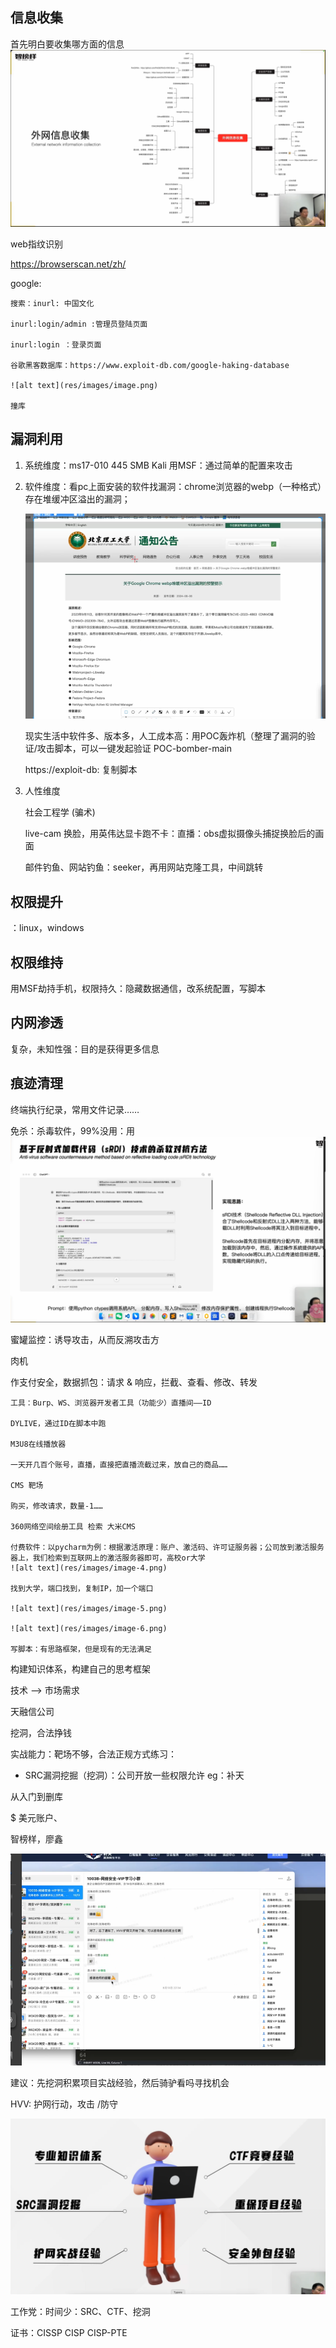 ## 信息收集

首先明白要收集哪方面的信息
![alt text](res/images/image-1.png)


web指纹识别

https://browserscan.net/zh/

google:  

    搜索：inurl: 中国文化

    inurl:login/admin :管理员登陆页面

    inurl:login ：登录页面

    谷歌黑客数据库：https://www.exploit-db.com/google-haking-database

    ![alt text](res/images/image.png)

    撞库

## 漏洞利用

1. 系统维度：ms17-010 445 SMB Kali 用MSF：通过简单的配置来攻击

2. 软件维度：看pc上面安装的软件找漏洞：chrome浏览器的webp（一种格式）存在堆缓冲区溢出的漏洞；

    ![alt text](res/images/image-2.png)

    现实生活中软件多、版本多，人工成本高：用POC轰炸机（整理了漏洞的验证/攻击脚本，可以一键发起验证 POC-bomber-main

    https://exploit-db: 复制脚本

3. 人性维度

    社会工程学 (骗术)

    live-cam 换脸，用英伟达显卡跑不卡：直播：obs虚拟摄像头捕捉换脸后的画面

    邮件钓鱼、网站钓鱼：seeker，再用网站克隆工具，中间跳转

## 权限提升

：linux，windows

## 权限维持

用MSF劫持手机，权限持久：隐藏数据通信，改系统配置，写脚本

## 内网渗透

复杂，未知性强：目的是获得更多信息

## 痕迹清理

终端执行纪录，常用文件记录……


免杀：杀毒软件，99%没用：用
![alt text](res/images/image-3.png)

蜜罐监控：诱导攻击，从而反溯攻击方

肉机

作支付安全，数据抓包：请求 & 响应，拦截、查看、修改、转发

    工具：Burp、WS、浏览器开发者工具（功能少）直播间——ID

    DYLIVE，通过ID在脚本中跑

    M3U8在线播放器

    一天开几百个账号，直播，直接把直播流截过来，放自己的商品……

    CMS 靶场

    购买，修改请求，数量-1……

    360网络空间绘册工具 检索 大米CMS

    付费软件：以pycharm为例：根据激活原理：账户、激活码、许可证服务器；公司放到激活服务器上，我们检索到互联网上的激活服务器即可，高校or大学 
    ![alt text](res/images/image-4.png)

    找到大学，端口找到，复制IP，加一个端口

    ![alt text](res/images/image-5.png)

    ![alt text](res/images/image-6.png)

    写脚本：有思路框架，但是现有的无法满足

构建知识体系，构建自己的思考框架

技术 ——> 市场需求

天融信公司

挖洞，合法挣钱

实战能力：靶场不够，合法正规方式练习：

- SRC漏洞挖掘（挖洞）：公司开放一些权限允许 eg：补天


从入门到删库

$ 美元账户、

智榜样，廖鑫

![alt text](res/images/image-7.png)

建议：先挖洞积累项目实战经验，然后骑驴看吗寻找机会

HVV: 护网行动，攻击 /防守

![alt text](res/images/image-8.png)

工作党：时间少：SRC、CTF、挖洞

证书：CISSP  CISP  CISP-PTE